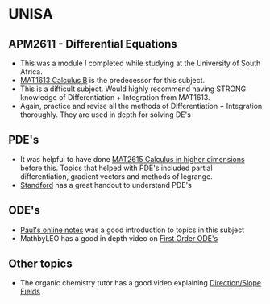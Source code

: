 # UNISA

## APM2611 - Differential Equations
- This was a module I completed while studying at the University of South Africa.
- [MAT1613 Calculus B](https://github.com/luyandamncube/UNISA/tree/master/year2/MAT1613) is the predecessor for this subject. 
- This is a difficult subject. Would highly recommend having STRONG knowledge of Differentiation + Integration from MAT1613. 
- Again, practice and revise all the methods of  Differentiation + Integration thoroughly. They are used in depth for solving DE's

## PDE's 
- It was helpful to have done [MAT2615 Calculus in higher dimensions](https://github.com/luyandamncube/UNISA/tree/master/year2/MAT2615) before this. Topics that helped with PDE's included partial differentiation, gradient vectors and methods of legrange.
- [Standford](https://web.stanford.edu/class/math220a/handouts/firstorder.pdf) has a great handout to understand PDE's

## ODE's
- [Paul's online notes](https://tutorial.math.lamar.edu/Classes/DE/DE.aspx) was a good introduction to topics in this subject
- MathbyLEO has a good in depth video on [First Order ODE's](https://www.youtube.com/watch?v=IFpT-Ptmkyg)

## Other topics
- The organic chemistry tutor has a good video explaining [Direction/Slope Fields](https://www.youtube.com/watch?v=Wr9VOum9Co0)  
